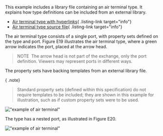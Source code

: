 This example includes a library file containing an air terminal type. It explains how type definitions can be included from an external library.

*  [Air terminal type with hyperlinks](ifc/building_service_element_air-terminal-type.ifc.htm){ .listing-link target="info"} 
*  [Air terminal type source file](ifc/building_service_element_air-terminal-type.ifc){ .listing-link target="info"} 

The air terminal type consists of a single port, with property sets defined on the type and port. Figure E19 illustrates the air terminal type, where a green arrow indicates the port, placed at the arrow head.

> NOTE&nbsp; The arrow head is not part of the exchange, only the port definition. Viewers may represent ports in different ways.

The property sets have backing templates from an external library file.

{ .note}
> Standard property sets (defined within this specification) do not require templates to be included; they are shown in this example for illustration, such as if custom property sets were to be used.

!["example of air terminal"](fig/building_service_element_air-terminal-3.png "Figure E19 &mdash; Air terminal type representation")

The type has a nested port, as illustrated in Figure E20.

!["example of air terminal"](fig/building_service_element_air-terminal-4.png "Figure E20 &mdash; Air terminal type object graph")